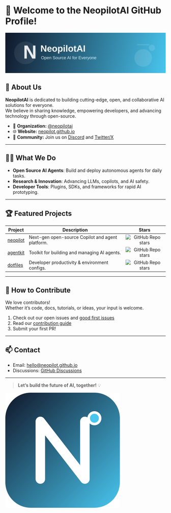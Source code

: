 # 👋 Welcome to the NeopilotAI GitHub Profile!

![NeopilotAI Banner](./neopilotai-banner.svg)

## 🚀 About Us

**NeopilotAI** is dedicated to building cutting-edge, open, and collaborative AI solutions for everyone.  
We believe in sharing knowledge, empowering developers, and advancing technology through open-source.

- 🌟 **Organization:** [@neopilotai](https://github.com/neopilotai)
- 🌐 **Website:** [neopilot.github.io](https://neopilot.github.io)
- 💬 **Community:** Join us on [Discord](https://discord.gg/neopilotai) and [Twitter/X](https://twitter.com/neopilotai)

---

## 🧑‍💻 What We Do

- **Open Source AI Agents**: Build and deploy autonomous agents for daily tasks.
- **Research & Innovation**: Advancing LLMs, copilots, and AI safety.
- **Developer Tools**: Plugins, SDKs, and frameworks for rapid AI prototyping.

---

## 🏆 Featured Projects

| Project                    | Description                                        | Stars |
|----------------------------|----------------------------------------------------|:-----:|
| [neopilot](https://github.com/neopilotai/neopilot) | Next-gen open-source Copilot and agent platform. | ![GitHub Repo stars](https://img.shields.io/github/stars/neopilotai/neopilot?style=social) |
| [agentkit](https://github.com/neopilotai/agentkit) | Toolkit for building and managing AI agents.     | ![GitHub Repo stars](https://img.shields.io/github/stars/neopilotai/agentkit?style=social) |
| [dotfiles](https://github.com/neopilotai/dotfiles) | Developer productivity & environment configs.    | ![GitHub Repo stars](https://img.shields.io/github/stars/neopilotai/dotfiles?style=social) |

---

## 🤝 How to Contribute

We love contributors!  
Whether it’s code, docs, tutorials, or ideas, your input is welcome.

1. Check out our open issues and [good first issues](https://github.com/neopilotai/neopilot/labels/good%20first%20issue)
2. Read our [contribution guide](https://github.com/neopilotai/.github/blob/main/CONTRIBUTING.md)
3. Submit your first PR!

---

## 📫 Contact

- Email: hello@neopilot.github.io
- Discussions: [GitHub Discussions](https://github.com/neopilotai/neopilot/discussions)

---

> **Let’s build the future of AI, together!** 💡

![NeopilotAI Logo](./neopilotai-logo.svg)
